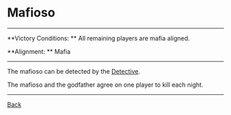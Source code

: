 # Mafioso

---

**Victory Conditions: **
All remaining players are mafia aligned.

**Alignment: **
Mafia

---

The mafioso can be detected by the [Detective](Detective).

The mafioso and the godfather agree on one player to kill each night.

---

[Back](Index2)
